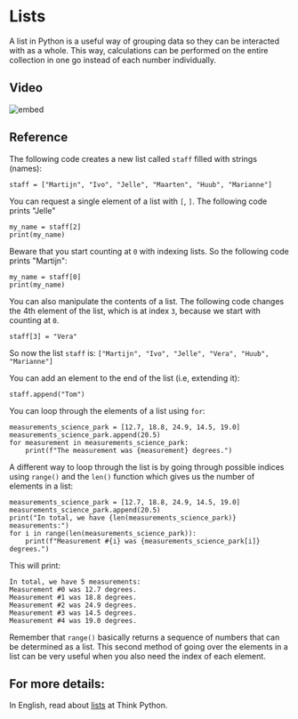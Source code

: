 # Lists

A list in Python is a useful way of grouping data so they can be interacted with as a whole. This way, calculations can be performed on the entire collection in one go instead of each number individually.

## Video

![embed](https://api.eu.kaltura.com/p/120/sp/12000/embedIframeJs/uiconf_id/23449960/partner_id/120?iframeembed=true&playerId=kaltura_player&entry_id=0_nlkxjtml&flashvars[streamerType]=auto&amp;flashvars[localizationCode]=en_US&amp;flashvars[leadWithHTML5]=true&amp;flashvars[sideBarContainer.plugin]=true&amp;flashvars[sideBarContainer.position]=left&amp;flashvars[sideBarContainer.clickToClose]=true&amp;flashvars[chapters.plugin]=true&amp;flashvars[chapters.layout]=vertical&amp;flashvars[chapters.thumbnailRotator]=false&amp;flashvars[streamSelector.plugin]=true&amp;flashvars[EmbedPlayer.SpinnerTarget]=videoHolder&amp;flashvars[dualScreen.plugin]=true&amp;flashvars[hotspots.plugin]=1&amp;flashvars[Kaltura.addCrossoriginToIframe]=true&amp;&wid=0_r1d1hzq5)

## Reference

The following code creates a new list called `staff` filled with strings (names):

    staff = ["Martijn", "Ivo", "Jelle", "Maarten", "Huub", "Marianne"]

You can request a single element of a list with `[`, `]`. The following code prints "Jelle"

    my_name = staff[2]
	print(my_name)

Beware that you start counting at `0` with indexing lists. So the following code prints "Martijn":

    my_name = staff[0]
	print(my_name)

You can also manipulate the contents of a list. The following code changes the 4th element of the list, which is at index `3`, because we start with counting at `0`.

    staff[3] = "Vera"

So now the list `staff` is: `["Martijn", "Ivo", "Jelle", "Vera", "Huub", "Marianne"]`

You can add an element to the end of the list (i.e, extending it):

    staff.append("Tom")

You can loop through the elements of a list using `for`:

    measurements_science_park = [12.7, 18.8, 24.9, 14.5, 19.0]
    measurements_science_park.append(20.5)
    for measurement in measurements_science_park:
        print(f"The measurement was {measurement} degrees.")

A different way to loop through the list is by going through possible indices using `range()` and the `len()` function which gives us the number of elements in a list:

    measurements_science_park = [12.7, 18.8, 24.9, 14.5, 19.0]
    measurements_science_park.append(20.5)
    print("In total, we have {len(measurements_science_park)} measurements:")
    for i in range(len(measurements_science_park)):
        print(f"Measurement #{i} was {measurements_science_park[i]} degrees.")

This will print:

    In total, we have 5 measurements:
    Measurement #0 was 12.7 degrees.
    Measurement #1 was 18.8 degrees.
    Measurement #2 was 24.9 degrees.
    Measurement #3 was 14.5 degrees.
    Measurement #4 was 19.0 degrees.

Remember that `range()` basically returns a sequence of numbers that can be determined as a list. This second method of going over the elements in a list can be very useful when you also need the index of each element.

## For more details:

In English, read about [lists](http://greenteapress.com/thinkpython/html/thinkpython011.html) at Think Python.
